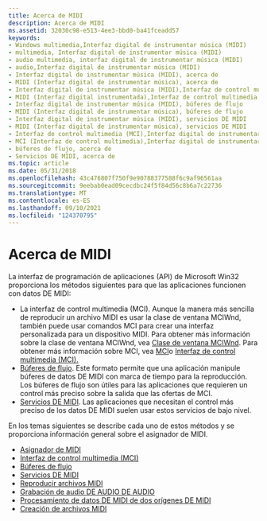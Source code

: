 ```yaml
---
title: Acerca de MIDI
description: Acerca de MIDI
ms.assetid: 32030c98-e513-4ee3-bbd0-ba41fceadd57
keywords:
- Windows multimedia,Interfaz digital de instrumentar música (MIDI)
- multimedia, Interfaz digital de instrumentar música (MIDI)
- audio multimedia, interfaz digital de instrumentar música (MIDI)
- audio,Interfaz digital de instrumentar música (MIDI)
- Interfaz digital de instrumentar música (MIDI), acerca de
- MIDI (Interfaz digital de instrumentar música), acerca de
- Interfaz digital de instrumentar música (MIDI),Interfaz de control multimedia (MCI)
- MIDI (Interfaz digital instrumentada),Interfaz de control multimedia (MCI)
- Interfaz digital de instrumentar música (MIDI), búferes de flujo
- MIDI (Interfaz digital de instrumentar música), búferes de flujo
- Interfaz digital de instrumentar música (MIDI), servicios DE MIDI
- MIDI (Interfaz digital de instrumentar música), servicios DE MIDI
- Interfaz de control multimedia (MCI),Interfaz digital de instrumentar música (MIDI)
- MCI (Interfaz de control multimedia),Interfaz digital de instrumentar música (MIDI)
- búferes de flujo, acerca de
- Servicios DE MIDI, acerca de
ms.topic: article
ms.date: 05/31/2018
ms.openlocfilehash: 43c476807f750f9e90788377588f6c9af96561aa
ms.sourcegitcommit: 9eebab0ead09cecdbc24f5f84d56c8b6a7c22736
ms.translationtype: MT
ms.contentlocale: es-ES
ms.lasthandoff: 09/10/2021
ms.locfileid: "124370795"
---
```

# <a name="about-midi"></a>Acerca de MIDI

La interfaz de programación de aplicaciones (API) de Microsoft Win32 proporciona los métodos siguientes para que las aplicaciones funcionen con datos DE MIDI:

-   La interfaz de control multimedia (MCI). Aunque la manera más sencilla de reproducir un archivo MIDI es usar la clase de ventana MCIWnd, también puede usar comandos MCI para crear una interfaz personalizada para un dispositivo MIDI. Para obtener más información sobre la clase de ventana MCIWnd, vea [Clase de ventana MCIWnd](mciwnd-window-class.md). Para obtener más información sobre MCI, vea [MCI](mci.md)o [Interfaz de control multimedia (MCI).](media-control-interface--mci.md)
-   [Búferes de flujo](stream-buffers.md). Este formato permite que una aplicación manipule búferes de datos DE MIDI con marca de tiempo para la reproducción. Los búferes de flujo son útiles para las aplicaciones que requieren un control más preciso sobre la salida que las ofertas de MCI.
-   [Servicios DE MIDI](midi-services.md). Las aplicaciones que necesitan el control más preciso de los datos DE MIDI suelen usar estos servicios de bajo nivel.

En los temas siguientes se describe cada uno de estos métodos y se proporciona información general sobre el asignador de MIDI.

-   [Asignador de MIDI](the-midi-mapper.md)
-   [Interfaz de control multimedia (MCI)](media-control-interface--mci.md)
-   [Búferes de flujo](stream-buffers.md)
-   [Servicios DE MIDI](midi-services.md)
-   [Reproducir archivos MIDI](playing-midi-files.md)
-   [Grabación de audio DE AUDIO DE AUDIO](recording-midi-audio.md)
-   [Procesamiento de datos DE MIDI de dos orígenes DE MIDI](processing-midi-data-from-two-midi-sources.md)
-   [Creación de archivos MIDI](creating-midi-files.md)

 

 




